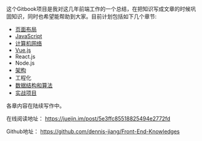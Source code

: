 这个Gitbook项目是我对这几年前端工作的一个总结，在把知识写成文章的时候巩固知识，同时也希望能帮助到大家。目前计划包括如下几个章节:

* [页面布局](/Articles/Layout/Layout.md)
* [JavaScript](/Articles/JavaScript/JavaScript.md)
* [计算机网络](/Articles/Network/Network.md)
* [Vue.js](/Articles/Vue/Vue.md)
* React.js
* Node.js
* [架构](/Articles/Architecture/Architecture.md)
* 工程化
* [数据结构和算法](/Articles/DataStructureAndAlgorithm/DataStructureAndAlgorithm.md)
* [实战项目](/Articles/Projects/Projects.md)

各章内容在陆续写作中。  

在线阅读地址： https://juejin.im/post/5e3ffc85518825494e2772fd

Github地址： https://github.com/dennis-jiang/Front-End-Knowledges

